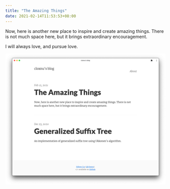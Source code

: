 ```yaml
---
title: "The Amazing Things"
date: 2021-02-14T11:53:53+08:00
---
```


Now, here is another new place to inspire and create amazing things. There is not much space here, but it brings extraordinary encouragement.

I will always love, and pursue love.

![shot](assets/screenshot.png)

